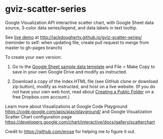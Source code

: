 gviz-scatter-series
===================

Google Visualization API interactive scatter chart, with Google Sheet data source, 3-color data series/legend, and data labels in text tooltip.

See <a href="http://jackdougherty.github.io/gviz-scatter-series/"> live demo</a> at http://jackdougherty.github.io/gviz-scatter-series/
(reminder to self: when updating file, create pull request to merge from master to gh-pages branch)

To create your own version:

1) Go to the <a href="https://docs.google.com/spreadsheet/ccc?key=0AtmGKybdRLlZdHBvSGxIdEJoc1YxNUxtTThGbU9Qcnc&usp=sharing">Google Sheet sample data template</a> and File > Make Copy to save in your own Google Drive and modify as instructed.

2) Download a copy of the index.HTML file (see GitHub clone or download zip button), modify as instructed, and host on a live website. (If you do not have your own web host, read about <a href="https://www.dropbox.com/help/16/en">Creating a Public Folder</a> on a free Dropbox.com account.)

Learn more about Visualizations at Google Code Playground 
https://code.google.com/apis/ajax/playground/
and
Google Visualization Scatter Chart configuration page https://developers.google.com/chart/interactive/docs/gallery/scatterchart

Credit to https://github.com/erose for helping me to figure it out.
